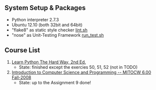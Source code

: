 ## System Setup & Packages
* Python interpreter 2.7.3
* Ubuntu 12.10 (both 32bit and 64bit)
* "flake8" as static style checker [lint.sh](./lint.sh)
* "nose" as Unit-Testing Framework [run_test.sh](./run_test.sh)

## Course List
1. [Learn Python The Hard Way, 2nd Ed.](http://sebug.net/paper/books/LearnPythonTheHardWay/index.html)
   - State: finished except the exercies 50, 51, 52 (not in TODO)
2. [Introduction to Computer Science and Programming -- MITOCW 6.00 Fall-2008](http://ocw.mit.edu/courses/electrical-engineering-and-computer-science/6-00-introduction-to-computer-science-and-programming-fall-2008/)
   - State: up to the Assignment 9 done!







